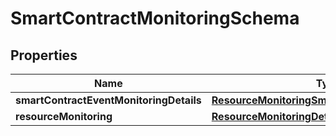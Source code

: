 
# SmartContractMonitoringSchema

## Properties
Name | Type | Description | Notes
------------ | ------------- | ------------- | -------------
**smartContractEventMonitoringDetails** | [**ResourceMonitoringSmartContractEventDetails**](ResourceMonitoringSmartContractEventDetails.md) |  |  [optional]
**resourceMonitoring** | [**ResourceMonitoringDetails**](ResourceMonitoringDetails.md) |  |  [optional]



